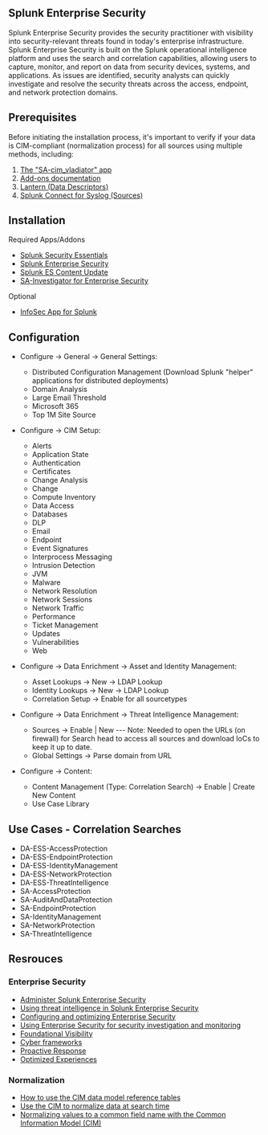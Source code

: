 Splunk Enterprise Security
--------------------------
Splunk Enterprise Security provides the security practitioner with visibility into security-relevant threats found in today's enterprise infrastructure. Splunk Enterprise Security is built on the Splunk operational intelligence platform and uses the search and correlation capabilities, allowing users to capture, monitor, and report on data from security devices, systems, and applications. As issues are identified, security analysts can quickly investigate and resolve the security threats across the access, endpoint, and network protection domains. 

Prerequisites
-------------
Before initiating the installation process, it's important to verify if your data is CIM-compliant (normalization process) for all sources using multiple methods, including:
1. [The "SA-cim_vladiator" app](https://splunkbase.splunk.com/app/2968)
2. [Add-ons documentation](https://docs.splunk.com/Documentation/AddOns)
3. [Lantern (Data Descriptors)](https://lantern.splunk.com/Data_Descriptors)
4. [Splunk Connect for Syslog (Sources)](https://splunk.github.io/splunk-connect-for-syslog/releases/sources/)

Installation
------------
Required Apps/Addons
- [Splunk Security Essentials](https://splunkbase.splunk.com/app/3435)
- [Splunk Enterprise Security](https://splunkbase.splunk.com/app/263)
- [Splunk ES Content Update](https://splunkbase.splunk.com/app/3449)
- [SA-Investigator for Enterprise Security](https://splunkbase.splunk.com/app/3749)

Optional
- [InfoSec App for Splunk](https://splunkbase.splunk.com/app/4240)

Configuration
----------------------------
- Configure → General → General Settings:
  - Distributed Configuration Management (Download Splunk "helper" applications for distributed deployments)
  - Domain Analysis
  - Large Email Threshold
  - Microsoft 365
  - Top 1M Site Source

- Configure → CIM Setup:
  - Alerts
  - Application State
  - Authentication
  - Certificates
  - Change Analysis
  - Change
  - Compute Inventory
  - Data Access
  - Databases
  - DLP
  - Email
  - Endpoint
  - Event Signatures
  - Interprocess Messaging
  - Intrusion Detection
  - JVM
  - Malware
  - Network Resolution
  - Network Sessions
  - Network Traffic
  - Performance
  - Ticket Management
  - Updates
  - Vulnerabilities
  - Web

- Configure → Data Enrichment → Asset and Identity Management:
  - Asset Lookups → New → LDAP Lookup
  - Identity Lookups → New → LDAP Lookup
  - Correlation Setup → Enable for all sourcetypes

- Configure → Data Enrichment → Threat Intelligence Management:
  - Sources → Enable | New --- Note: Needed to open the URLs (on firewall) for Search head to access all sources and download IoCs to keep it up to date.
  - Global Settings → Parse domain from URL

- Configure → Content: 
  - Content Management (Type: Correlation Search) → Enable | Create New Content
  - Use Case Library

Use Cases - Correlation Searches
--------------------------------
 - DA-ESS-AccessProtection
 - DA-ESS-EndpointProtection
 - DA-ESS-IdentityManagement
 - DA-ESS-NetworkProtection
 - DA-ESS-ThreatIntelligence
 - SA-AccessProtection
 - SA-AuditAndDataProtection
 - SA-EndpointProtection
 - SA-IdentityManagement
 - SA-NetworkProtection
 - SA-ThreatIntelligence

Resrouces
---------
### Enterprise Security
- [Administer Splunk Enterprise Security](https://docs.splunk.com/Documentation/ES/latest/Admin/Introduction)
- [Using threat intelligence in Splunk Enterprise Security](https://lantern.splunk.com/Security/UCE/Prioritized_Actions/Threat_intelligence/Using_threat_intelligence_in_Splunk_Enterprise_Security)
- [Configuring and optimizing Enterprise Security](https://lantern.splunk.com/Security/Getting_Started/Configuring_and_optimizing_Enterprise_Security)
- [Using Enterprise Security for security investigation and monitoring](https://lantern.splunk.com/Security/Getting_Started/Using_Enterprise_Security_for_security_investigation_and_monitoring)
- [Foundational Visibility](https://lantern.splunk.com/Security/UCE/Foundational_Visibility)
- [Cyber frameworks](https://lantern.splunk.com/Security/UCE/Prioritized_Actions/Cyber_frameworks)
- [Proactive Response](https://lantern.splunk.com/Security/UCE/Proactive_Response)
- [Optimized Experiences](https://lantern.splunk.com/Security/UCE/Optimized_Experiences)

### Normalization
- [How to use the CIM data model reference tables](https://docs.splunk.com/Documentation/CIM/latest/User/Howtousethesereferencetables)
- [Use the CIM to normalize data at search time](https://docs.splunk.com/Documentation/CIM/latest/User/UsetheCIMtonormalizedataatsearchtime)
- [Normalizing values to a common field name with the Common Information Model (CIM)](https://lantern.splunk.com/Splunk_Platform/Product_Tips/Data_Management/Normalizing_values_to_a_common_field_name_with_the_Common_Information_Model_(CIM))
